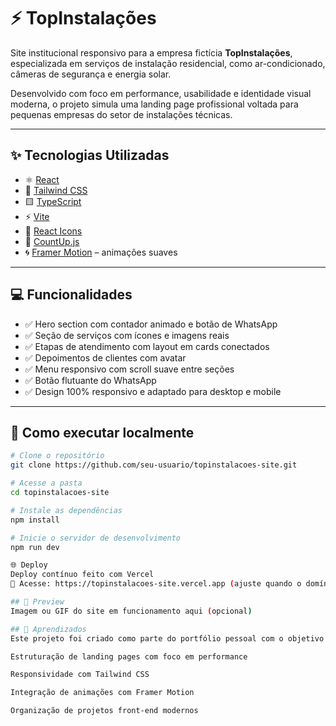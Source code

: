 # ⚡ TopInstalações

Site institucional responsivo para a empresa fictícia **TopInstalações**, especializada em serviços de instalação residencial, como ar-condicionado, câmeras de segurança e energia solar.

Desenvolvido com foco em performance, usabilidade e identidade visual moderna, o projeto simula uma landing page profissional voltada para pequenas empresas do setor de instalações técnicas.

---

## ✨ Tecnologias Utilizadas

- ⚛️ [React](https://reactjs.org/)
- 💅 [Tailwind CSS](https://tailwindcss.com/)
- 🟨 [TypeScript](https://www.typescriptlang.org/)
- ⚡ [Vite](https://vitejs.dev/)
- 🎯 [React Icons](https://react-icons.github.io/react-icons/)
- 🎥 [CountUp.js](https://www.npmjs.com/package/react-countup)
- 🌀 [Framer Motion](https://www.framer.com/motion/) – animações suaves

---

## 💻 Funcionalidades

- ✅ Hero section com contador animado e botão de WhatsApp
- ✅ Seção de serviços com ícones e imagens reais
- ✅ Etapas de atendimento com layout em cards conectados
- ✅ Depoimentos de clientes com avatar
- ✅ Menu responsivo com scroll suave entre seções
- ✅ Botão flutuante do WhatsApp
- ✅ Design 100% responsivo e adaptado para desktop e mobile

---

## 🚀 Como executar localmente

```bash
# Clone o repositório
git clone https://github.com/seu-usuario/topinstalacoes-site.git

# Acesse a pasta
cd topinstalacoes-site

# Instale as dependências
npm install

# Inicie o servidor de desenvolvimento
npm run dev

🌐 Deploy
Deploy contínuo feito com Vercel
🔗 Acesse: https://topinstalacoes-site.vercel.app (ajuste quando o domínio estiver no ar)

## 📸 Preview
Imagem ou GIF do site em funcionamento aqui (opcional)

## 🧠 Aprendizados
Este projeto foi criado como parte do portfólio pessoal com o objetivo de praticar:

Estruturação de landing pages com foco em performance

Responsividade com Tailwind CSS

Integração de animações com Framer Motion

Organização de projetos front-end modernos